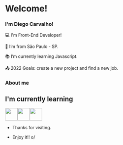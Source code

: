 # Welcome!

 

### I'm Diego Carvalho!

 

:computer: I'm Front-End Developer!

:house_with_garden: I’m from São Paulo - SP.

:books: I’m currently learning Javascript.

:outbox_tray: 2022 Goals: create a new project and find a new job.

 

### About me

## I'm currently learning
<img src="https://cdn.jsdelivr.net/gh/devicons/devicon/icons/html5/html5-plain.svg" width="40" height="40" /><img src="https://cdn.jsdelivr.net/gh/devicons/devicon/icons/css3/css3-plain.svg" width="40" height="40" /><img src="https://cdn.jsdelivr.net/gh/devicons/devicon/icons/javascript/javascript-plain.svg" width="40" height="40" />


          

- Thanks for visiting.

- Enjoy it!! o/
